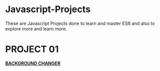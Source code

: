 # Javascript-Projects
These are Javascript Projects done to learn and master ES6 and also
to explore more and learn more.

# PROJECT 01

**[BACKGROUND CHANGER](/Background-Changer/)**
